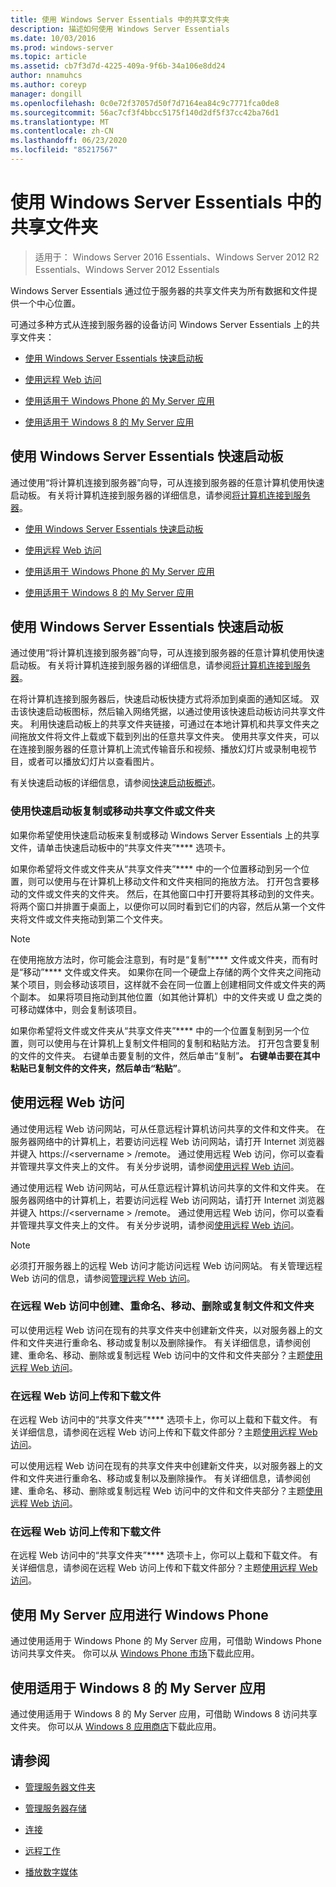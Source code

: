 ```yaml
---
title: 使用 Windows Server Essentials 中的共享文件夹
description: 描述如何使用 Windows Server Essentials
ms.date: 10/03/2016
ms.prod: windows-server
ms.topic: article
ms.assetid: cb7f3d7d-4225-409a-9f6b-34a106e8dd24
author: nnamuhcs
ms.author: coreyp
manager: dongill
ms.openlocfilehash: 0c0e72f37057d50f7d7164ea84c9c7771fca0de8
ms.sourcegitcommit: 56ac7cf3f4bbcc5175f140d2df5f37cc42ba76d1
ms.translationtype: MT
ms.contentlocale: zh-CN
ms.lasthandoff: 06/23/2020
ms.locfileid: "85217567"
---
```

# <a name="use-shared-folders-in-windows-server-essentials"></a>使用 Windows Server Essentials 中的共享文件夹

>适用于： Windows Server 2016 Essentials、Windows Server 2012 R2 Essentials、Windows Server 2012 Essentials
  
 Windows Server Essentials 通过位于服务器的共享文件夹为所有数据和文件提供一个中心位置。  
  
 可通过多种方式从连接到服务器的设备访问 Windows Server Essentials 上的共享文件夹：  
  

-   [使用 Windows Server Essentials 快速启动板](Use-Shared-Folders-in-Windows-Server-Essentials.md#BKMK_UsingLaunchpad)  
  
-   [使用远程 Web 访问](Use-Shared-Folders-in-Windows-Server-Essentials.md#BKMK_UsingRWA)  
  
-   [使用适用于 Windows Phone 的 My Server 应用](Use-Shared-Folders-in-Windows-Server-Essentials.md#BKMK_Phone)  
  
-   [使用适用于 Windows 8 的 My Server 应用](Use-Shared-Folders-in-Windows-Server-Essentials.md#BKMK_App)  
  
##  <a name="using-the-windows-server-essentials-launchpad"></a><a name="BKMK_UsingLaunchpad"></a>使用 Windows Server Essentials 快速启动板  
 通过使用“将计算机连接到服务器”向导，可从连接到服务器的任意计算机使用快速启动板。 有关将计算机连接到服务器的详细信息，请参阅[将计算机连接到服务器](Get-Connected-in-Windows-Server-Essentials.md#BKMK_9)。  

-   [使用 Windows Server Essentials 快速启动板](../use/Use-Shared-Folders-in-Windows-Server-Essentials.md#BKMK_UsingLaunchpad)  
  
-   [使用远程 Web 访问](../use/Use-Shared-Folders-in-Windows-Server-Essentials.md#BKMK_UsingRWA)  
  
-   [使用适用于 Windows Phone 的 My Server 应用](../use/Use-Shared-Folders-in-Windows-Server-Essentials.md#BKMK_Phone)  
  
-   [使用适用于 Windows 8 的 My Server 应用](../use/Use-Shared-Folders-in-Windows-Server-Essentials.md#BKMK_App)  
  
##  <a name="using-the-windows-server-essentials-launchpad"></a><a name="BKMK_UsingLaunchpad"></a>使用 Windows Server Essentials 快速启动板  
 通过使用“将计算机连接到服务器”向导，可从连接到服务器的任意计算机使用快速启动板。 有关将计算机连接到服务器的详细信息，请参阅[将计算机连接到服务器](../use/Get-Connected-in-Windows-Server-Essentials.md#BKMK_9)。  

  
 在将计算机连接到服务器后，快速启动板快捷方式将添加到桌面的通知区域。 双击该快速启动板图标，然后输入网络凭据，以通过使用该快速启动板访问共享文件夹。 利用快速启动板上的共享文件夹链接，可通过在本地计算机和共享文件夹之间拖放文件将文件上载或下载到列出的任意共享文件夹。 使用共享文件夹，可以在连接到服务器的任意计算机上流式传输音乐和视频、播放幻灯片或录制电视节目，或者可以播放幻灯片以查看图片。  
  
 有关快速启动板的详细信息，请参阅[快速启动板概述](../manage/Overview-of-the-Launchpad-in-Windows-Server-Essentials.md)。  
  
###  <a name="copy-or-move-shared-files-or-folders-using-the-launchpad"></a><a name="BKMK_Launchpad"></a>使用快速启动板复制或移动共享文件或文件夹  
 如果你希望使用快速启动板来复制或移动 Windows Server Essentials 上的共享文件，请单击快速启动板中的“共享文件夹”**** 选项卡。  
  
 如果你希望将文件或文件夹从“共享文件夹”**** 中的一个位置移动到另一个位置，则可以使用与在计算机上移动文件和文件夹相同的拖放方法。 打开包含要移动的文件或文件夹的文件夹。 然后，在其他窗口中打开要将其移动到的文件夹。 将两个窗口并排置于桌面上，以便你可以同时看到它们的内容，然后从第一个文件夹将文件或文件夹拖动到第二个文件夹。  
  
> [!NOTE]
>  在使用拖放方法时，你可能会注意到，有时是“复制”**** 文件或文件夹，而有时是“移动”**** 文件或文件夹。 如果你在同一个硬盘上存储的两个文件夹之间拖动某个项目，则会移动该项目，这样就不会在同一位置上创建相同文件或文件夹的两个副本。 如果将项目拖动到其他位置（如其他计算机）中的文件夹或 U 盘之类的可移动媒体中，则会复制该项目。  
  
 如果你希望将文件或文件夹从“共享文件夹”**** 中的一个位置复制到另一个位置，则可以使用与在计算机上复制文件相同的复制和粘贴方法。 打开包含要复制的文件的文件夹。 右键单击要复制的文件，然后单击“复制”****。 右键单击要在其中粘贴已复制文件的文件夹，然后单击“粘贴”****。  
  
##  <a name="using-remote-web-access"></a><a name="BKMK_UsingRWA"></a>使用远程 Web 访问  

 通过使用远程 Web 访问网站，可从任意远程计算机访问共享的文件和文件夹。 在服务器网络中的计算机上，若要访问远程 Web 访问网站，请打开 Internet 浏览器并键入 https://<servername \> /remote。 通过使用远程 Web 访问，你可以查看并管理共享文件夹上的文件。 有关分步说明，请参阅[使用远程 Web 访问](Use-Remote-Web-Access-in-Windows-Server-Essentials.md)。  

 通过使用远程 Web 访问网站，可从任意远程计算机访问共享的文件和文件夹。 在服务器网络中的计算机上，若要访问远程 Web 访问网站，请打开 Internet 浏览器并键入 https://<servername \> /remote。 通过使用远程 Web 访问，你可以查看并管理共享文件夹上的文件。 有关分步说明，请参阅[使用远程 Web 访问](../use/Use-Remote-Web-Access-in-Windows-Server-Essentials.md)。  

  
> [!NOTE]
>  必须打开服务器上的远程 Web 访问才能访问远程 Web 访问网站。 有关管理远程 Web 访问的信息，请参阅[管理远程 Web 访问](../manage/Manage-Remote-Web-Access-in-Windows-Server-Essentials.md)。  
  
###  <a name="create-rename-move-delete-or-copy-files-and-folders-in-remote-web-access"></a><a name="BKMK_2"></a>在远程 Web 访问中创建、重命名、移动、删除或复制文件和文件夹  

 可以使用远程 Web 访问在现有的共享文件夹中创建新文件夹，以对服务器上的文件和文件夹进行重命名、移动或复制以及删除操作。 有关详细信息，请参阅创建、重命名、移动、删除或复制远程 Web 访问中的文件和文件夹部分？主题[使用远程 Web 访问](Use-Remote-Web-Access-in-Windows-Server-Essentials.md)。  
  
###  <a name="upload-and-download-files-in-remote-web-access"></a><a name="BKMK_3"></a>在远程 Web 访问上传和下载文件  
 在远程 Web 访问中的“共享文件夹”**** 选项卡上，你可以上载和下载文件。 有关详细信息，请参阅在远程 Web 访问上传和下载文件部分？主题[使用远程 Web 访问](Use-Remote-Web-Access-in-Windows-Server-Essentials.md)。  

 可以使用远程 Web 访问在现有的共享文件夹中创建新文件夹，以对服务器上的文件和文件夹进行重命名、移动或复制以及删除操作。 有关详细信息，请参阅创建、重命名、移动、删除或复制远程 Web 访问中的文件和文件夹部分？主题[使用远程 Web 访问](../use/Use-Remote-Web-Access-in-Windows-Server-Essentials.md)。  
  
###  <a name="upload-and-download-files-in-remote-web-access"></a><a name="BKMK_3"></a>在远程 Web 访问上传和下载文件  
 在远程 Web 访问中的“共享文件夹”**** 选项卡上，你可以上载和下载文件。 有关详细信息，请参阅在远程 Web 访问上传和下载文件部分？主题[使用远程 Web 访问](../use/Use-Remote-Web-Access-in-Windows-Server-Essentials.md)。  

  
##  <a name="using-my-server-app-for-windows-phone"></a><a name="BKMK_Phone"></a>使用 My Server 应用进行 Windows Phone  
 通过使用适用于 Windows Phone 的 My Server 应用，可借助 Windows Phone 访问共享文件夹。 你可以从 [Windows Phone 市场](http://www.windowsphone.com/apps/6c2f98d5-6fcf-4e1d-b8b1-cde62ea1a94a)下载此应用。  
  
##  <a name="using-my-server-app-for-windows-8"></a><a name="BKMK_App"></a>使用适用于 Windows 8 的 My Server 应用  
 通过使用适用于 Windows 8 的 My Server 应用，可借助 Windows 8 访问共享文件夹。 你可以从 [Windows 8 应用商店](https://windows.microsoft.com/windows-8/apps)下载此应用。  
  
## <a name="see-also"></a>请参阅  
  
-   [管理服务器文件夹](../manage/Manage-Server-Folders-in-Windows-Server-Essentials.md)  
  
-   [管理服务器存储](../manage/Manage-Server-Storage-in-Windows-Server-Essentials.md)  

-   [连接](Get-Connected-in-Windows-Server-Essentials.md)  
  
-   [远程工作](Work-Remotely-in-Windows-Server-Essentials.md)  
  
-   [播放数字媒体](Play-Digital-Media-in-Windows-Server-Essentials.md)

